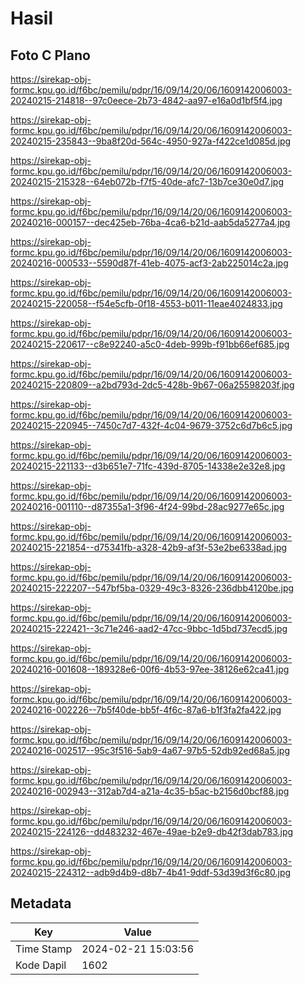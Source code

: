 # Hasil

## Foto C Plano

https://sirekap-obj-formc.kpu.go.id/f6bc/pemilu/pdpr/16/09/14/20/06/1609142006003-20240215-214818--97c0eece-2b73-4842-aa97-e16a0d1bf5f4.jpg

https://sirekap-obj-formc.kpu.go.id/f6bc/pemilu/pdpr/16/09/14/20/06/1609142006003-20240215-235843--9ba8f20d-564c-4950-927a-f422ce1d085d.jpg

https://sirekap-obj-formc.kpu.go.id/f6bc/pemilu/pdpr/16/09/14/20/06/1609142006003-20240215-215328--64eb072b-f7f5-40de-afc7-13b7ce30e0d7.jpg

https://sirekap-obj-formc.kpu.go.id/f6bc/pemilu/pdpr/16/09/14/20/06/1609142006003-20240216-000157--dec425eb-76ba-4ca6-b21d-aab5da5277a4.jpg

https://sirekap-obj-formc.kpu.go.id/f6bc/pemilu/pdpr/16/09/14/20/06/1609142006003-20240216-000533--5590d87f-41eb-4075-acf3-2ab225014c2a.jpg

https://sirekap-obj-formc.kpu.go.id/f6bc/pemilu/pdpr/16/09/14/20/06/1609142006003-20240215-220058--f54e5cfb-0f18-4553-b011-11eae4024833.jpg

https://sirekap-obj-formc.kpu.go.id/f6bc/pemilu/pdpr/16/09/14/20/06/1609142006003-20240215-220617--c8e92240-a5c0-4deb-999b-f91bb66ef685.jpg

https://sirekap-obj-formc.kpu.go.id/f6bc/pemilu/pdpr/16/09/14/20/06/1609142006003-20240215-220809--a2bd793d-2dc5-428b-9b67-06a25598203f.jpg

https://sirekap-obj-formc.kpu.go.id/f6bc/pemilu/pdpr/16/09/14/20/06/1609142006003-20240215-220945--7450c7d7-432f-4c04-9679-3752c6d7b6c5.jpg

https://sirekap-obj-formc.kpu.go.id/f6bc/pemilu/pdpr/16/09/14/20/06/1609142006003-20240215-221133--d3b651e7-71fc-439d-8705-14338e2e32e8.jpg

https://sirekap-obj-formc.kpu.go.id/f6bc/pemilu/pdpr/16/09/14/20/06/1609142006003-20240216-001110--d87355a1-3f96-4f24-99bd-28ac9277e65c.jpg

https://sirekap-obj-formc.kpu.go.id/f6bc/pemilu/pdpr/16/09/14/20/06/1609142006003-20240215-221854--d75341fb-a328-42b9-af3f-53e2be6338ad.jpg

https://sirekap-obj-formc.kpu.go.id/f6bc/pemilu/pdpr/16/09/14/20/06/1609142006003-20240215-222207--547bf5ba-0329-49c3-8326-236dbb4120be.jpg

https://sirekap-obj-formc.kpu.go.id/f6bc/pemilu/pdpr/16/09/14/20/06/1609142006003-20240215-222421--3c71e246-aad2-47cc-9bbc-1d5bd737ecd5.jpg

https://sirekap-obj-formc.kpu.go.id/f6bc/pemilu/pdpr/16/09/14/20/06/1609142006003-20240216-001608--189328e6-00f6-4b53-97ee-38126e62ca41.jpg

https://sirekap-obj-formc.kpu.go.id/f6bc/pemilu/pdpr/16/09/14/20/06/1609142006003-20240216-002226--7b5f40de-bb5f-4f6c-87a6-b1f3fa2fa422.jpg

https://sirekap-obj-formc.kpu.go.id/f6bc/pemilu/pdpr/16/09/14/20/06/1609142006003-20240216-002517--95c3f516-5ab9-4a67-97b5-52db92ed68a5.jpg

https://sirekap-obj-formc.kpu.go.id/f6bc/pemilu/pdpr/16/09/14/20/06/1609142006003-20240216-002943--312ab7d4-a21a-4c35-b5ac-b2156d0bcf88.jpg

https://sirekap-obj-formc.kpu.go.id/f6bc/pemilu/pdpr/16/09/14/20/06/1609142006003-20240215-224126--dd483232-467e-49ae-b2e9-db42f3dab783.jpg

https://sirekap-obj-formc.kpu.go.id/f6bc/pemilu/pdpr/16/09/14/20/06/1609142006003-20240215-224312--adb9d4b9-d8b7-4b41-9ddf-53d39d3f6c80.jpg


## Metadata

| Key        | Value               |
| ---------- | ------------------- |
| Time Stamp | 2024-02-21 15:03:56 |
| Kode Dapil | 1602                |



